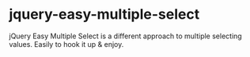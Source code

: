 jquery-easy-multiple-select
===========================

jQuery Easy Multiple Select is a different approach to multiple selecting values. Easily to hook it up &amp; enjoy.
